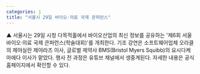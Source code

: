 ```yaml
---
categories: j
title: "서울시 29일 바이오·의료 국제 콘퍼런스"
---
```

▲ 서울시는 29일 시청 다목적홀에서 바이오산업의 최신 정보를 공유하는 &#39;제6회 서울 바이오·의료 국제 콘퍼런스(학술대회)&#39;를 개최한다. 기조 강연은 소프트웨어업체 오라클의 제야실란 제야라즈 이사, 글로벌 제약사 BMS(Bristol Myers Squibb)의 요시다케 마에다 이사가 맡았다. 행사 전 과정은 유튜브 채널에서 생중계된다. 자세한 내용은 공식 홈페이지에서 확인할 수 있다.